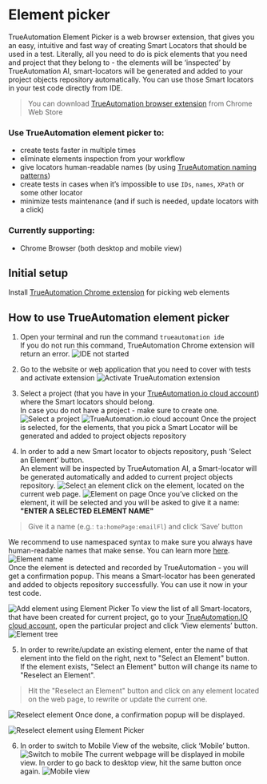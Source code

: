 # Element picker #

TrueAutomation Element Picker is a web browser extension, that gives you an easy, intuitive and fast way of creating Smart Locators that should be used in a test.
Literally, all you need to do is pick elements that you need and project that they belong to - the elements will be ‘inspected’ by TrueAutomation AI, 
smart-locators will be generated and added to your project objects repository automatically. You can use those Smart locators in your test code directly from IDE.
    
> You can download [TrueAutomation browser extension](https://chrome.google.com/webstore/detail/trueautomationio-element/khpnbhifngechnmadjdgddjjaiioncoh) from Chrome Web Store

### Use TrueAutomation element picker to: ###

- create tests faster in multiple times    
- eliminate elements inspection from your workflow    
- give locators human-readable names (by using [TrueAutomation naming patterns](/getting-started/ta-locators))    
- create tests in cases when it’s impossible to use `IDs`, `names`, `XPath` or some other locator
- minimize tests maintenance (and if such is needed, update locators with a click)

### Currently supporting: ###

- Chrome Browser (both desktop and mobile view)

## Initial setup ###

Install [TrueAutomation Chrome extension](https://chrome.google.com/webstore/detail/trueautomationio-element/khpnbhifngechnmadjdgddjjaiioncoh) for picking web elements

## How to use TrueAutomation element picker ###

1. Open your terminal and run the command `trueautomation ide`<br/>
If you do not run this command, TrueAutomation Chrome extension will return an error.
![IDE not started](../_images/ide-not-started.png  'TrueAutomation IDE has not been started')

2. Go to the website or web application that you need to cover with tests and activate extension
![Activate TrueAutomation extension](../_images/activate-extension.png  'Activate TrueAutomation extension')

3. Select a project (that you have in your [TrueAutomation.io cloud account](https://app.trueautomation.io/)) where the Smart locators should belong.<br/>
In case you do not have a project - make sure to create one.
![Select a project](../_images/select-project.png  'Select a project')
![TrueAutomation.io cloud account](../_images/cloud-project-list.png  'TrueAutomation.io cloud account')
Once the project is selected, for the elements, that you pick a Smart Locator will be generated and added to project objects repository

4. In order to add a new Smart locator to objects repository, push ‘Select an Element’ button.<br/>
An element will be inspected by TrueAutomation AI, a Smart-locator will be generated automatically and added to current project objects repository.
![Select an element](../_images/select-element-btn.png  'Select an element')
click on the element, located on the current web page.
![Element on page](../_images/element-on-page.png  'Element on page')
Once you’ve clicked on the element, it will be selected and you will be asked to give it a name: **"ENTER A SELECTED ELEMENT NAME"**
> Give it a name (e.g.: `ta:homePage:emailFl`) and click ‘Save’ button 
>
We recommend to use namespaced syntax to make sure you always have human-readable names that make sense. You can learn more [here]().
![Element name](../_images/name-element.png  'Element name')<br/>
Once the element is detected and recorded by TrueAutomation - you will get a confirmation popup. This means a Smart-locator has been generated and added to objects repository successfully. You can use it now in your test code.
<!--If you use .gif do new line before-->
>
![Add element using Element Picker](../_gif/add-new-element20fps.gif  'Add element using Element Picker')
To view the list of all Smart-locators, that have been created for current project, go to your [TrueAutomation.IO cloud account](https://app.trueautomation.io/), open the particular project and click ‘View elements’ button.
![Element tree](../_images/element-tree.png  'Element tree')

5. In order to rewrite/update an existing element, enter the name of that element into the field on the right, next to "Select an Element" button.<br/>
If the element exists, "Select an Element" button will change its name to "Reselect an Element".
> Hit the "Reselect an Element" button and click on any element located on the web page, to rewrite or update the current one.
>
![Reselect element](../_images/reselect-element.png  'Reselect element')
Once done, a confirmation popup will be displayed.
>
![Reselect element using Element Picker](../_gif/reselect-element20fps.gif  'Reselect element using Element Picker')

6. In order to switch to Mobile View of the website, click ‘Mobile’ button.
![Switch to mobile](../_images/mobile-btn.png  'Switch to mobile')
The current webpage will be displayed in mobile view. In order to go back to desktop view, hit the same button once again.
![Mobile view](../_images/mobile-view.png  'Mobile view')